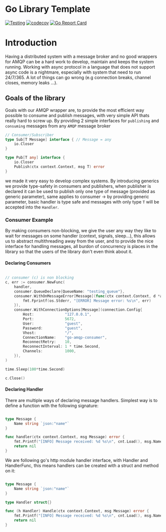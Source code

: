 # Go Library Template

[![Testing](https://github.com/nano-interactive/go-amqp/actions/workflows/test.yml/badge.svg?branch=master)](https://github.com/nano-interactive/go-amqp/actions/workflows/test.yml)
[![codecov](https://codecov.io/gh/nano-interactive/go-amqp/branch/master/graph/badge.svg?token=JQTAGQ11DS)](https://codecov.io/gh/nano-interactive/go-amqp)
[![Go Report Card](https://goreportcard.com/badge/github.com/nano-interactive/go-amqp)](https://goreportcard.com/report/github.com/nano-interactive/go-amqp)


# Introduction

Having a distributed system with a message broker and no good wrappers for AMQP can be a hard work to develop, maintain and keeps the system running.
Working with async protocol in a language that does not support async code is a nightmare, especially with system that need to run 24/7/365. A lot of things can go wrong (e.g connection breaks, channel closes, memory leaks ...).

## Goals of the library

Goals with our AMQP wrapper are, to provide the most efficient way possible to consume and publish messages, with very simple API thats really hard to screw up. By providing 2 simple interfaces for `publishing` and `consuming` messages from any `AMQP` message broker

```go
// Consumer/Subscriber
type Sub[T Message] interface { // Message = any
    io.Closer
}

type Pub[T any] interface {
    io.Closer
    Publish(ctx context.Context, msg T) error
}
```

we made it very easy to develop complex systems. By introducing generics we provide type-safety in consumers and publishers, when publisher is declared it can be used to publish only one type of message (provided as generic parameter), same applies to consumer -> by providing generic parameter, basic handler is type safe and messages with only type `T` will be accepted into the `Handler`.

### Consumer Example

By making consumers non-blocking, we give the user any way they like to wait for messages on some handler (context, signals, sleep...),
this allows us to abstract multithreading away from the user, and to provide the nice interface for handling messages, all burdon of concurrency
is places in the library so that the users of the library don't even think about it.

#### Declaring Consumers

```go

// consumer (c) is non blocking
c, err := consumer.NewFunc(
    handler,
    consumer.QueueDeclare{QueueName: "testing_queue"},
    consumer.WithOnMessageError[Message](func(ctx context.Context, d *amqp091.Delivery, err error) {
        fmt.Fprintf(os.Stderr, "[ERROR] Message error: %s\n", err)
    }),
    consumer.WithConnectionOptions[Message](connection.Config{
        Host:              "127.0.0.1",
        Port:              5672,
        User:              "guest",
        Password:          "guest",
        Vhost:             "/",
        ConnectionName:    "go-amqp-consumer",
        ReconnectRetry:    10,
        ReconnectInterval: 1 * time.Second,
        Channels:          1000,
    }),
)

time.Sleep(100*time.Second)

c.Close()

```

#### Declaring Handler

There are multiple ways of declaring message handlers. Simplest way is to define a function with the following signature:

```go

type Message {
    Name string `json:"name"`
}

func handler(ctx context.Context, msg Message) error {
	fmt.Printf("[INFO] Message received: %d %s\n", cnt.Load(), msg.Name)
	return nil
}
```

We are following go's http module handler interface, with Handler and HandlerFunc, this means handlers can be created with a struct and method on it:

```go

type Message {
    Name string `json:"name"`
}

type Handler struct{}

func (h Handler) Handle(ctx context.Context, msg Message) error {
	fmt.Printf("[INFO] Message received: %d %s\n", cnt.Load(), msg.Name)
	return nil
}

```